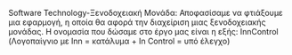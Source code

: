 Software Technology-Ξενοδοχειακή Μονάδα: 
Αποφασίσαμε να φτιάξουμε μια εφαρμογή, η οποία θα αφορά την διαχείριση μιας ξενοδοχειακής μονάδας. Η ονομασία που δώσαμε στο έργο μας είναι η εξής: InnControl (Λογοπαίγνιο με Inn = κατάλυμα + In Control = υπό έλεγχο)
